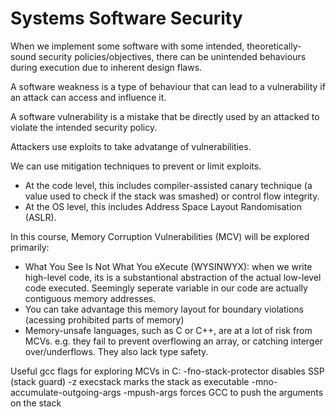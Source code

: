 # Systems Software Security

When we implement some software with some intended, theoretically-sound security policies/objectives, there can be unintended behaviours during execution due to inherent design flaws.

A software weakness is a type of behaviour that can lead to a vulnerability if an attack can access and influence it.

A software vulnerability is a mistake that be directly used by an attacked to violate the intended security policy.

Attackers use exploits to take advatange of vulnerabilities.

We can use mitigation techniques to prevent or limit exploits.
- At the code level, this includes compiler-assisted canary technique (a value used to check if the stack was smashed) or control flow integrity.
- At the OS level, this includes Address Space Layout Randomisation (ASLR).

In this course, Memory Corruption Vulnerabilities (MCV) will be explored primarily:
- What You See Is Not What You eXecute (WYSINWYX): when we write high-level code, its is a substantional abstraction of the actual low-level code executed. Seemingly seperate variable in our code are actually contiguous memory addresses.
- You can take advantage this memory layout for boundary violations (acessing prohibited parts of memory)
- Memory-unsafe languages, such as C or C++, are at a lot of risk from MCVs. e.g. they fail to prevent overflowing an array, or catching interger over/underflows. They also lack type safety.

Useful gcc flags for exploring MCVs in C:
-fno-stack-protector disables SSP (stack guard)
-z execstack marks the stack as executable
-mno-accumulate-outgoing-args -mpush-args forces GCC to push the arguments on the stack